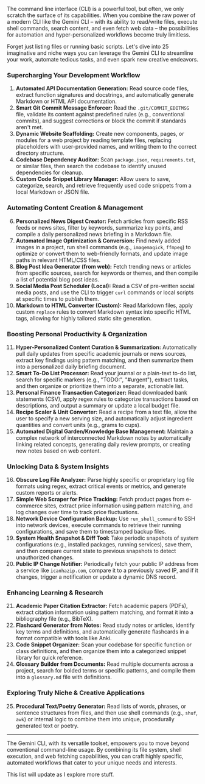 
The command line interface (CLI) is a powerful tool, but often, we only scratch the surface of its capabilities. When you combine the raw power of a modern CLI like the Gemini CLI – with its ability to read/write files, execute shell commands, search content, and even fetch web data – the possibilities for automation and hyper-personalized workflows become truly limitless.

Forget just listing files or running basic scripts. Let's dive into 25 imaginative and niche ways you can leverage the Gemini CLI to streamline your work, automate tedious tasks, and even spark new creative endeavors.

### Supercharging Your Development Workflow

1.  **Automated API Documentation Generation:** Read source code files, extract function signatures and docstrings, and automatically generate Markdown or HTML API documentation.
2.  **Smart Git Commit Message Enforcer:** Read the `.git/COMMIT_EDITMSG` file, validate its content against predefined rules (e.g., conventional commits), and suggest corrections or block the commit if standards aren't met.
3.  **Dynamic Website Scaffolding:** Create new components, pages, or modules for a web project by reading template files, replacing placeholders with user-provided names, and writing them to the correct directory structure.
4.  **Codebase Dependency Auditor:** Scan `package.json`, `requirements.txt`, or similar files, then search the codebase to identify unused dependencies for cleanup.
5.  **Custom Code Snippet Library Manager:** Allow users to save, categorize, search, and retrieve frequently used code snippets from a local Markdown or JSON file.

### Automating Content Creation & Management

6.  **Personalized News Digest Creator:** Fetch articles from specific RSS feeds or news sites, filter by keywords, summarize key points, and compile a daily personalized news briefing in a Markdown file.
7.  **Automated Image Optimization & Conversion:** Find newly added images in a project, run shell commands (e.g., `imagemagick`, `ffmpeg`) to optimize or convert them to web-friendly formats, and update image paths in relevant HTML/CSS files.
8.  **Blog Post Idea Generator (from web):** Fetch trending news or articles from specific sources, search for keywords or themes, and then compile a list of potential blog post ideas.
9.  **Social Media Post Scheduler (Local):** Read a CSV of pre-written social media posts, and use the CLI to trigger `curl` commands or local scripts at specific times to publish them.
10. **Markdown to HTML Converter (Custom):** Read Markdown files, apply custom `replace` rules to convert Markdown syntax into specific HTML tags, allowing for highly tailored static site generation.

### Boosting Personal Productivity & Organization

11. **Hyper-Personalized Content Curation & Summarization:** Automatically pull daily updates from specific academic journals or news sources, extract key findings using pattern matching, and then summarize them into a personalized daily briefing document.
12. **Smart To-Do List Processor:** Read your journal or a plain-text to-do list, search for specific markers (e.g., "TODO:", "#urgent"), extract tasks, and then organize or prioritize them into a separate, actionable list.
13. **Personal Finance Transaction Categorizer:** Read downloaded bank statements (CSV), apply regex rules to categorize transactions based on descriptions, and output a summary or update a local budget file.
14. **Recipe Scaler & Unit Converter:** Read a recipe from a text file, allow the user to specify a new serving size, and automatically adjust ingredient quantities and convert units (e.g., grams to cups).
15. **Automated Digital Garden/Knowledge Base Management:** Maintain a complex network of interconnected Markdown notes by automatically linking related concepts, generating daily review prompts, or creating new notes based on web content.

### Unlocking Data & System Insights

16. **Obscure Log File Analyzer:** Parse highly specific or proprietary log file formats using regex, extract critical events or metrics, and generate custom reports or alerts.
17. **Simple Web Scraper for Price Tracking:** Fetch product pages from e-commerce sites, extract price information using pattern matching, and log changes over time to track price fluctuations.
18. **Network Device Configuration Backup:** Use `run_shell_command` to SSH into network devices, execute commands to retrieve their running configurations, and save them to timestamped backup files.
19. **System Health Snapshot & Diff Tool:** Take periodic snapshots of system configurations (e.g., installed packages, running services), save them, and then compare current state to previous snapshots to detect unauthorized changes.
20. **Public IP Change Notifier:** Periodically fetch your public IP address from a service like `icanhazip.com`, compare it to a previously saved IP, and if it changes, trigger a notification or update a dynamic DNS record.

### Enhancing Learning & Research

21. **Academic Paper Citation Extractor:** Fetch academic papers (PDFs), extract citation information using pattern matching, and format it into a bibliography file (e.g., BibTeX).
22. **Flashcard Generator from Notes:** Read study notes or articles, identify key terms and definitions, and automatically generate flashcards in a format compatible with tools like Anki.
23. **Code Snippet Organizer:** Scan your codebase for specific function or class definitions, and then organize them into a categorized snippet library for quick reference.
24. **Glossary Builder from Documents:** Read multiple documents across a project, search for bolded terms or specific patterns, and compile them into a `glossary.md` file with definitions.

### Exploring Truly Niche & Creative Applications

25. **Procedural Text/Poetry Generator:** Read lists of words, phrases, or sentence structures from files, and then use shell commands (e.g., `shuf`, `awk`) or internal logic to combine them into unique, procedurally generated text or poetry.

---

The Gemini CLI, with its versatile toolset, empowers you to move beyond conventional command-line usage. By combining its file system, shell execution, and web fetching capabilities, you can craft highly specific, automated workflows that cater to your unique needs and interests.

This list will update as I explore more stuff. 